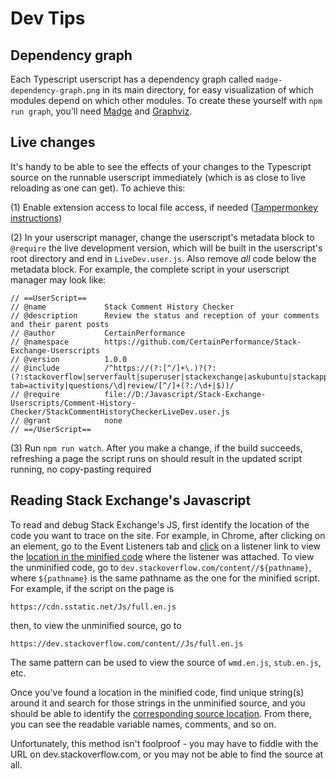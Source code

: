 # Dev Tips

## Dependency graph

Each Typescript userscript has a dependency graph called `madge-dependency-graph.png` in its main directory, for easy visualization of which modules depend on which other modules. To create these yourself with `npm run graph`, you'll need [Madge](https://www.npmjs.com/package/madge) and [Graphviz](https://www.graphviz.org/).

## Live changes
It's handy to be able to see the effects of your changes to the Typescript source on the runnable userscript immediately (which is as close to live reloading as one can get). To achieve this:

(1) Enable extension access to local file access, if needed ([Tampermonkey instructions](https://www.tampermonkey.net/faq.php#Q204))

(2) In your userscript manager, change the userscript's metadata block to `@require` the live development version, which will be built in the userscript's root directory and end in `LiveDev.user.js`. Also remove *all* code below the metadata block. For example, the complete script in your userscript manager may look like:

```
// ==UserScript==
// @name             Stack Comment History Checker
// @description      Review the status and reception of your comments and their parent posts
// @author           CertainPerformance
// @namespace        https://github.com/CertainPerformance/Stack-Exchange-Userscripts
// @version          1.0.0
// @include          /^https://(?:[^/]+\.)?(?:(?:stackoverflow|serverfault|superuser|stackexchange|askubuntu|stackapps)\.com|mathoverflow\.net)/(?:users/.*\?tab=activity|questions/\d|review/[^/]+(?:/\d+|$))/
// @require          file://D:/Javascript/Stack-Exchange-Userscripts/Comment-History-Checker/StackCommentHistoryCheckerLiveDev.user.js
// @grant            none
// ==/UserScript==
```

(3) Run `npm run watch`. After you make a change, if the build succeeds, refreshing a page the script runs on should result in the updated script running, no copy-pasting required

## Reading Stack Exchange's Javascript

To read and debug Stack Exchange's JS, first identify the location of the code you want to trace on the site. For example, in Chrome, after clicking on an element, go to the Event Listeners tab and [click](https://raw.githubusercontent.com/CertainPerformance/Stack-Exchange-Userscripts/master/images/Trace-SE-JS-Listeners.png) on a listener link to view the [location in the minified code](https://raw.githubusercontent.com/CertainPerformance/Stack-Exchange-Userscripts/master/images/Trace-SE-JS-Minified.png) where the listener was attached. To view the unminified code, go to `dev.stackoverflow.com/content//${pathname}`, where `${pathname}` is the same pathname as the one for the minified script. For example, if the script on the page is

    https://cdn.sstatic.net/Js/full.en.js

then, to view the unminified source, go to

    https://dev.stackoverflow.com/content//Js/full.en.js

The same pattern can be used to view the source of `wmd.en.js`, `stub.en.js`, etc.

Once you've found a location in the minified code, find unique string(s) around it and search for those strings in the unminified source, and you should be able to identify the [corresponding source location](https://raw.githubusercontent.com/CertainPerformance/Stack-Exchange-Userscripts/master/images/Trace-SE-JS-Source.png). From there, you can see the readable variable names, comments, and so on.

Unfortunately, this method isn't foolproof - you may have to fiddle with the URL on dev.stackoverflow.com, or you may not be able to find the source at all.
